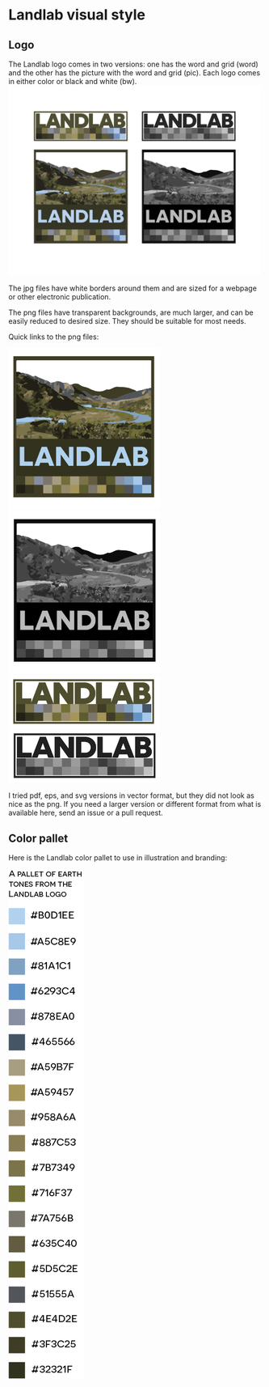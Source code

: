# Landlab visual style

## Logo

The Landlab logo comes in two versions: one has the word and grid (word) and the other has the picture with the word and grid (pic). Each logo comes in either color or black and white (bw). 
<img src="https://raw.githubusercontent.com/landlab/landlab-logo/master/LandabLogos.jpg" width="500px">

The jpg files have white borders around them and are sized for a webpage or other electronic publication. 

The png files have transparent backgrounds, are much larger, and can be easily reduced to desired size. They should be suitable for most needs. 

Quick links to the png files:

<img src="https://raw.githubusercontent.com/landlab/landlab-logo/master/Landlab-logo-pic-color.png" width="300px">
<img src="https://raw.githubusercontent.com/landlab/landlab-logo/master/Landlab-logo-pic-bw.png" width="300px">

<img src="https://raw.githubusercontent.com/landlab/landlab-logo/master/Landlab-logo-word-color.png" width="300px">
<img src="https://raw.githubusercontent.com/landlab/landlab-logo/master/Landlab-logo-word-bw.png" width="300px">


I tried pdf, eps, and svg versions in vector format, but they did not look as nice as the png. If you need a larger version or different format from what is available here, send an issue or a pull request. 

## Color pallet

Here is the Landlab color pallet to use in illustration and branding:

<img src="https://raw.githubusercontent.com/landlab/landlab-logo/master/Landlab-Pallet.png">
